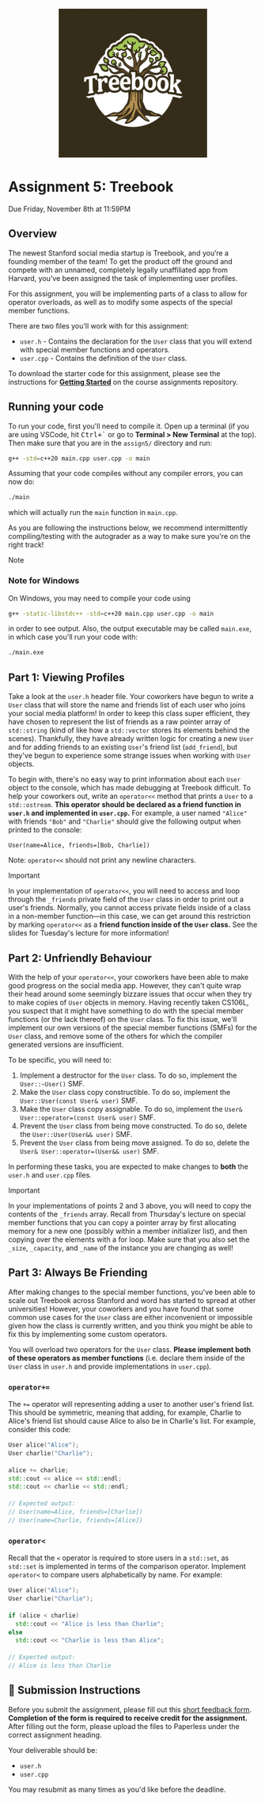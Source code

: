 <p align="center">
  <img src="docs/logo.jpeg" alt="A logo of Treebook, a fictional Stanford-based social media startup" style="width: 300px; height: auto;" />
</p>

# Assignment 5: Treebook

Due Friday, November 8th at 11:59PM

## Overview

The newest Stanford social media startup is Treebook, and you’re a founding member of the team! To get the product off the ground and compete with an unnamed, completely legally unaffiliated app from Harvard, you’ve been assigned the task of implementing user profiles.

For this assignment, you will be implementing parts of a class to allow for operator overloads, as well as to modify some aspects of the special member functions.

There are two files you'll work with for this assignment:

* `user.h` - Contains the declaration for the `User` class that you will extend with special member functions and operators.
* `user.cpp` - Contains the definition of the `User` class.

To download the starter code for this assignment, please see the instructions for [**Getting Started**](../README.md#getting-started) on the course assignments repository.

## Running your code

To run your code, first you'll need to compile it. Open up a terminal (if you are using VSCode, hit <kbd>Ctrl+\`</kbd> or go to **Terminal > New Terminal** at the top). Then make sure that you are in the `assign5/` directory and run:

```sh
g++ -std=c++20 main.cpp user.cpp -o main
```

Assuming that your code compiles without any compiler errors, you can now do:

```sh
./main
```

which will actually run the `main` function in `main.cpp`.

As you are following the instructions below, we recommend intermittently compiling/testing with the autograder as a way to make sure you're on the right track!

> [!NOTE]
>
> ### Note for Windows
>
> On Windows, you may need to compile your code using
>
> ```sh
> g++ -static-libstdc++ -std=c++20 main.cpp user.cpp -o main
> ```
>
> in order to see output. Also, the output executable may be called `main.exe`, in which case you'll run your code with:
>
> ```sh
> ./main.exe
> ```

## Part 1: Viewing Profiles

Take a look at the `user.h` header file. Your coworkers have begun to write a `User` class that will store the name and friends list of each user who joins your social media platform! In order to keep this class super efficient, they have chosen to represent the list of friends as a raw pointer array of `std::string` (kind of like how a `std::vector` stores its elements behind the scenes). Thankfully, they have already written logic for creating a new `User` and for adding friends to an existing `User`'s friend list (`add_friend`), but they've begun to experience some strange issues when working with `User` objects.    

To begin with, there's no easy way to print information about each `User` object to the console, which has made debugging at Treebook difficult. To help your coworkers out, write an `operator<<` method that prints a `User` to a `std::ostream`. **This operator should be declared as a friend function in `user.h` and implemented in `user.cpp`.** For example, a user named `"Alice"` with friends `"Bob"` and `"Charlie"` should give the following output when printed to the console:

```
User(name=Alice, friends=[Bob, Charlie])
```

Note: `operator<<` should not print any newline characters.

> [!IMPORTANT]  
> In your implementation of `operator<<`, you will need to access and loop through the `_friends` private field of the `User` class in order to print out a user's friends. Normally, you cannot access private fields inside of a class in a non-member function—in this case, we can get around this restriction by marking `operator<<` as a **friend function inside of the `User` class.** See the slides for Tuesday's lecture for more information!

## Part 2: Unfriendly Behaviour

With the help of your `operator<<`, your coworkers have been able to make good progress on the social media app. However, they can't quite wrap their head around some seemingly bizzare issues that occur when they try to make copies of `User` objects in memory. Having recently taken CS106L, you suspect that it might have something to do with the special member functions (or the lack thereof) on the `User` class. To fix this issue, we'll implement our own versions of the special member functions (SMFs) for the `User` class, and remove some of the others for which the compiler generated versions are insufficient.

To be specific, you will need to:

1. Implement a destructor for the `User` class. To do so, implement the `User::~User()` SMF.
2. Make the `User` class copy constructible. To do so, implement the `User::User(const User& user)` SMF.
3. Make the `User` class copy assignable. To do so, implement the `User& User::operator=(const User& user)` SMF.
4. Prevent the `User` class from being move constructed. To do so, delete the `User::User(User&& user)` SMF. 
5. Prevent the `User` class from being move assigned. To do so, delete the `User& User::operator=(User&& user)` SMF.

In performing these tasks, you are expected to make changes to **both** the `user.h` and `user.cpp` files.

> [!IMPORTANT]  
> In your implementations of points 2 and 3 above, you will need to copy the contents of the `_friends` array. Recall from Thursday's lecture on special member functions that you can copy a pointer array by first allocating memory for a new one (possibly within a member initializer list), and then copying over the elements with a for loop.
> Make sure that you also set the `_size`, `_capacity`, and `_name` of the instance you are changing as well!

## Part 3: Always Be Friending

After making changes to the special member functions, you've been able to scale out Treebook across Stanford and word has started to spread at other universities! However, your coworkers and you have found that some common use cases for the `User` class are either inconvenient or impossible given how the class is currently written, and you think you might be able to fix this by implementing some custom operators. 

You will overload two operators for the `User` class. **Please implement both of these operators as member functions** (i.e. declare them inside of the `User` class in `user.h` and provide implementations in `user.cpp`).

### `operator+=`

The `+=` operator will representing adding a user to another user's friend list. This should be symmetric, meaning that adding, for example, Charlie to Alice's friend list should cause Alice to also be in Charlie's list. For example, consider this code:

```cpp
User alice("Alice");
User charlie("Charlie");

alice += charlie;
std::cout << alice << std::endl;
std::cout << charlie << std::endl;

// Expected output:
// User(name=Alice, friends=[Charlie])
// User(name=Charlie, friends=[Alice])
```

### `operator<`

Recall that the `<` operator is required to store users in a `std::set`, as `std::set` is implemented in terms of the comparison operator. Implement `operator<` to compare users alphabetically by name. For example:

```cpp
User alice("Alice");
User charlie("Charlie");

if (alice < charlie)
  std::cout << "Alice is less than Charlie";
else
  std::cout << "Charlie is less than Alice";

// Expected output:
// Alice is less than Charlie
```


## 🚀 Submission Instructions

Before you submit the assignment, please fill out this [short feedback form](https://forms.gle/7uuT3fYNcpXLbHqS9). **Completion of the form is required to receive credit for the assignment.** After filling out the form, please upload the files to Paperless under the correct assignment heading.

Your deliverable should be:

- `user.h`
- `user.cpp`

You may resubmit as many times as you'd like before the deadline.
